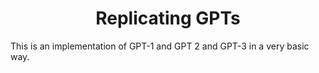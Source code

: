 <div align="center">

# Replicating GPTs

</div>
This is an implementation of GPT-1 and GPT 2 and GPT-3 in a very basic way.


